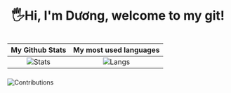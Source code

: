 <!-- <p align="center"> 
  <img src="">
</p> -->
<h1 align="center"> 
  🖐Hi, I'm Dương, welcome to my git! <height="60"> 
</h1>
  
<div align="center">
<table>
  
| My Github Stats             | My most used languages |
:-:|:-:
![Stats](https://github-readme-stats.vercel.app/api?username=vovod&show_icons=true&theme=radical&count_private=true&hide=issues,contribs)  |  ![Langs](https://github-readme-stats.vercel.app/api/top-langs/?username=vovod&layout=compact&theme=radical&hide=c%2b%2b)
</table>
  </div>
     
###
![Contributions](https://github-readme-activity-graph.cyclic.app/graph?username=vovod&theme=react-dark)  
<!-- ### My trophy:  
   
![rank](https://github-profile-trophy.vercel.app/?username=vovod&theme=dracula) -->
